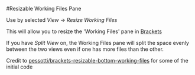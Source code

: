 #Resizable Working Files Pane

Use by selected *View* -> *Resize Working Files*

This will allow you to resize the 'Working Files' pane in [Brackets](http://brackets.io/)

If you have *Split View* on, the Working Files pane will split the space evenly between the two views even if one has more files than the other.

Credit to [pessotti/brackets-resizable-bottom-working-files](https://github.com/pessotti/brackets-resizable-bottom-working-files) for some of the initial code
